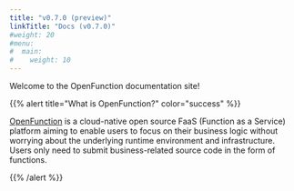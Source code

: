 ```yaml
---
title: "v0.7.0 (preview)"
linkTitle: "Docs (v0.7.0)"
#weight: 20
#menu:
#  main:
#    weight: 10
---
```

Welcome to the OpenFunction documentation site!

{{% alert title="What is OpenFunction?" color="success" %}}

[OpenFunction](https://github.com/OpenFunction/OpenFunction.git) is a cloud-native open source FaaS (Function as a Service) platform aiming to enable users to focus on their business logic without worrying about the underlying runtime environment and infrastructure. Users only need to submit business-related source code in the form of functions.

{{% /alert %}}